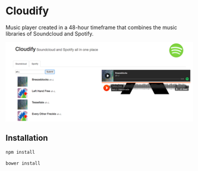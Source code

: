 # Cloudify

Music player created in a 48-hour timeframe that combines the music libraries of Soundcloud and Spotify.

![Alt text](client/assets/app.png?raw=true)

## Installation

```
npm install

```

```
bower install
```
